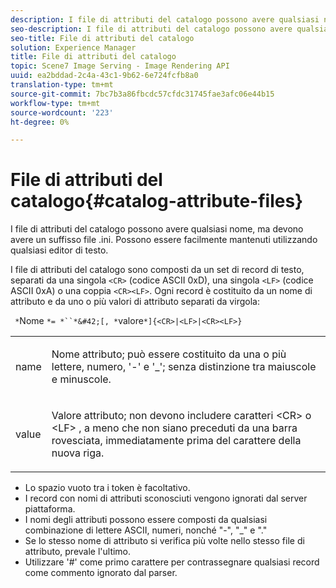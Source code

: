 ```yaml
---
description: I file di attributi del catalogo possono avere qualsiasi nome, ma devono avere un suffisso file .ini. Possono essere facilmente mantenuti utilizzando qualsiasi editor di testo.
seo-description: I file di attributi del catalogo possono avere qualsiasi nome, ma devono avere un suffisso file .ini. Possono essere facilmente mantenuti utilizzando qualsiasi editor di testo.
seo-title: File di attributi del catalogo
solution: Experience Manager
title: File di attributi del catalogo
topic: Scene7 Image Serving - Image Rendering API
uuid: ea2bddad-2c4a-43c1-9b62-6e724fcfb8a0
translation-type: tm+mt
source-git-commit: 7bc7b3a86fbcdc57cfdc31745fae3afc06e44b15
workflow-type: tm+mt
source-wordcount: '223'
ht-degree: 0%

---
```



# File di attributi del catalogo{#catalog-attribute-files}

I file di attributi del catalogo possono avere qualsiasi nome, ma devono avere un suffisso file .ini. Possono essere facilmente mantenuti utilizzando qualsiasi editor di testo.

I file di attributi del catalogo sono composti da un set di record di testo, separati da una singola `<CR>` (codice ASCII 0xD), una singola `<LF>` (codice ASCII 0xA) o una coppia `<CR><LF>`. Ogni record è costituito da un nome di attributo e da uno o più valori di attributo separati da virgola:

` *`Nome `*= *``*&#42;[, *`valore`*]{<CR>|<LF>|<CR><LF>}`

<table id="simpletable_8454AD549FDA421BA1469CDA44132773"> 
 <tr class="strow"> 
  <td class="stentry"> <p> <span class="codeph"> <span class="varname"> name  </span> </span> </p> </td> 
  <td class="stentry"> <p>Nome attributo; può essere costituito da una o più lettere, numero, '-' e '_'; senza distinzione tra maiuscole e minuscole. </p> </td> 
 </tr> 
 <tr class="strow"> 
  <td class="stentry"> <p> <span class="codeph"> <span class="varname"> value  </span> </span> </p> </td> 
  <td class="stentry"> <p>Valore attributo; non devono includere caratteri <span class="codeph"> &lt;CR&gt; </span> o <span class="codeph"> &lt;LF&gt; </span>, a meno che non siano preceduti da una barra rovesciata, immediatamente prima del carattere della nuova riga. </p> </td> 
 </tr> 
</table>

* Lo spazio vuoto tra i token è facoltativo.
* I record con nomi di attributi sconosciuti vengono ignorati dal server piattaforma.
* I nomi degli attributi possono essere composti da qualsiasi combinazione di lettere ASCII, numeri, nonché &quot;-&quot;, &quot;_&quot; e &quot;.&quot;
* Se lo stesso nome di attributo si verifica più volte nello stesso file di attributo, prevale l&#39;ultimo.
* Utilizzare &#39;#&#39; come primo carattere per contrassegnare qualsiasi record come commento ignorato dal parser.

